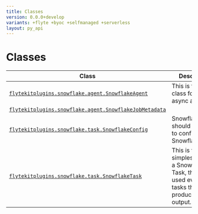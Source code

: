```yaml
---
title: Classes
version: 0.0.0+develop
variants: +flyte +byoc +selfmanaged +serverless
layout: py_api
---
```


# Classes

| Class | Description |
|-|-|
| [`flytekitplugins.snowflake.agent.SnowflakeAgent`](../packages/flytekitplugins.snowflake.agent#flytekitpluginssnowflakeagentsnowflakeagent) |This is the base class for all async agents. |
| [`flytekitplugins.snowflake.agent.SnowflakeJobMetadata`](../packages/flytekitplugins.snowflake.agent#flytekitpluginssnowflakeagentsnowflakejobmetadata) | |
| [`flytekitplugins.snowflake.task.SnowflakeConfig`](../packages/flytekitplugins.snowflake.task#flytekitpluginssnowflaketasksnowflakeconfig) |SnowflakeConfig should be used to configure a Snowflake Task. |
| [`flytekitplugins.snowflake.task.SnowflakeTask`](../packages/flytekitplugins.snowflake.task#flytekitpluginssnowflaketasksnowflaketask) |This is the simplest form of a Snowflake Task, that can be used even for tasks that do not produce any output. |
